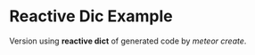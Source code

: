 Reactive Dic Example
===================

Version using **reactive dict** of generated code by _meteor create_.